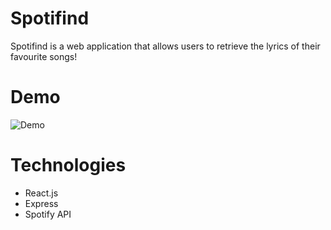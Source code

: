 
# Spotifind
Spotifind is a web application that allows users to retrieve the lyrics of their favourite songs!

# Demo
![Demo](https://media.giphy.com/media/YTLRriQuyrO7CvO4Pv/giphy.gif)

# Technologies
* React.js
* Express
* Spotify API

